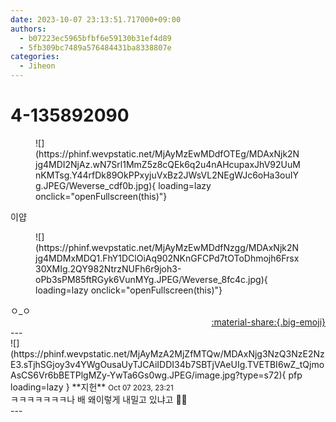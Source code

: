 ```yaml
---
date: 2023-10-07 23:13:51.717000+09:00
authors:
  - b07223ec5965bfbf6e59130b31ef4d89
  - 5fb309bc7489a576484431ba8338807e
categories:
  - Jiheon
---
```


# 4-135892090

<div class="post-container" markdown="1">
<div class="content-container md-sidebar__scrollwrap" markdown="1">


<figure markdown="1">
![](https://phinf.wevpstatic.net/MjAyMzEwMDdfOTEg/MDAxNjk2Njg4MDI2NjAz.wN7Srl1MmZ5z8cQEk6q2u4nAHcupaxJhV92UuMnKMTsg.Y44rfDk89OkPPxyjuVxBz2JWsVL2NEgWJc6oHa3ouIYg.JPEG/Weverse_cdf0b.jpg){ loading=lazy onclick="openFullscreen(this)"}
</figure>
이얍
<figure markdown="1">
![](https://phinf.wevpstatic.net/MjAyMzEwMDdfNzgg/MDAxNjk2Njg4MDMxMDQ1.FhY1DClOiAq902NKnGFCPd7tOToDhmojh6Frsx30XMIg.2QY982NtrzNUFh6r9joh3-oPb3sPM85ftRGyk6VunMYg.JPEG/Weverse_8fc4c.jpg){ loading=lazy onclick="openFullscreen(this)"}
</figure>
ㅇ_ㅇ

</div>
</div>

<div style="text-align: right;" markdown="1">
<a href="https://weverse.io/fromis9/fanpost/4-135892090" style="text-align: right;">:material-share:{.big-emoji}</a>
</div>
---

<div class="comments-container md-sidebar__scrollwrap" markdown="1">
<div class="comment" markdown="1">
<div class='id-container' markdown="1">
![](https://phinf.wevpstatic.net/MjAyMzA2MjZfMTQw/MDAxNjg3NzQ3NzE2NzE3.sTjhSGjoy3v4YWgOusaUyTJCAiIDDI34b7SBTjVAeUIg.TVETBI6wZ_tQjmoAsCS6Vr6bBETPlgMZy-YwTa6Gs0wg.JPEG/image.jpg?type=s72){ pfp loading=lazy }
**<span class="artist">지헌</span>** <small>Oct 07 2023, 23:21</small><br>
</div>
<div class='comment-body' markdown="1">
ㅋㅋㅋㅋㅋㅋㅋ나 배 왜이렇게 내밀고 있냐고 🤦😝
</div>
</div>
</div>
---

